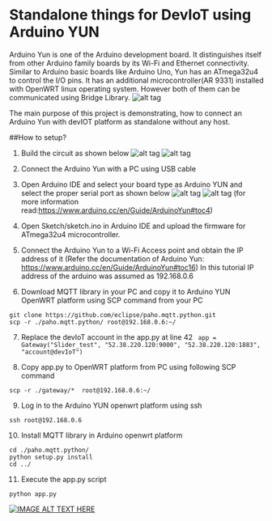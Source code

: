 # Standalone things for DevIoT using Arduino YUN
Arduino Yun is one of the Arduino development board. It distinguishes itself from other Arduino family boards by its Wi-Fi and Ethernet connectivity. Similar to Arduino basic boards like Arduino Uno, Yun has an ATmega32u4 to control the I/O pins. It has an additional microcontroller(AR 9331) installed with OpenWRT linux operating system. However both of them can be communicated using Bridge Library.
![alt tag](https://www.arduino.cc/en/uploads/Guide/BridgeBlockDiag.png)

The main purpose of this project is demonstrating, how to connect an Arduino Yun with devIOT platform as standalone without any host.

##How to setup?

1. Build the circuit as shown below
![alt tag](https://raw.githubusercontent.com/arunmir/DevIOT_standalone_ArduinoYUN/master/circuit.png)
![alt tag](https://raw.githubusercontent.com/arunmir/DevIOT_standalone_ArduinoYUN/master/circuit_schem.png)

2. Connect the Arduino Yun with a PC using USB cable

3. Open Arduino IDE and select your board type as Arduino YUN and select the proper serial port as shown below
![alt tag](https://www.arduino.cc/en/uploads/Guide/YUN_SelBoard.jpg)
![alt tag](https://www.arduino.cc/en/uploads/Guide/YUN_SelPort.jpg)
(for more information read:https://www.arduino.cc/en/Guide/ArduinoYun#toc4)

4. Open Sketch/sketch.ino in Arduino IDE and upload the firmware for ATmega32u4 microcontroller.

5. Connect the Arduino Yun to a Wi-Fi Access point and obtain the IP address of it (Refer the documentation of Arduino Yun: https://www.arduino.cc/en/Guide/ArduinoYun#toc16)
In this tutorial IP address of the arduino was assumed as 192.168.0.6

6. Download MQTT library in your PC and copy it to Arduino YUN OpenWRT platform using SCP command from your PC
 ```
git clone https://github.com/eclipse/paho.mqtt.python.git
scp -r ./paho.mqtt.python/ root@192.168.0.6:~/
 ```
7. Replace the devIoT account in the app.py at line 42
` app = Gateway("Slider_test", "52.38.220.120:9000", "52.38.220.120:1883", "account@devIoT")`

8. Copy app.py to OpenWRT platform from PC using following SCP command
 ```
scp -r ./gateway/*  root@192.168.0.6:~/
 ```

9. Log in to the Arduino YUN openwrt platform using ssh
 ```
ssh root@192.168.0.6
 ```

10. Install MQTT library in Arduino openwrt platform
 ```
cd ./paho.mqtt.python/
python setup.py install
cd ../
 ```

11. Execute the app.py script
 ```
python app.py
 ```
[![IMAGE ALT TEXT HERE](https://img.youtube.com/vi/SAnkb1BB3O0/0.jpg)](https://www.youtube.com/watch?v=SAnkb1BB3O0)
